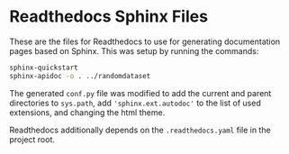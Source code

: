 
# Readthedocs Sphinx Files

These are the files for Readthedocs to use for generating documentation pages based on Sphinx. This was setup by
running the commands:

```bash
sphinx-quickstart
sphinx-apidoc -o . ../randomdataset
``` 

The generated `conf.py` file was modified to add the current and parent directories to `sys.path`, add `'sphinx.ext.autodoc'`
to the list of used extensions, and changing the html theme.

Readthedocs additionally depends on the `.readthedocs.yaml` file in the project root. 
